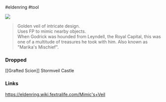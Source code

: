 #eldenring #tool

![](https://eldenring.wiki.fextralife.com/file/Elden-Ring/mimics_veil_elden_ring_wiki_guide_200px.png)

> Golden veil of intricate design.  
> Uses FP to mimic nearby objects.  
> When Godrick was hounded from Leyndell, the Royal Capital, this was one of a multitude of treasures he took with him. Also known as "Marika's Mischief".

### Dropped
[[Grafted Scion]]
Stormveil Castle

### Links
https://eldenring.wiki.fextralife.com/Mimic's+Veil

